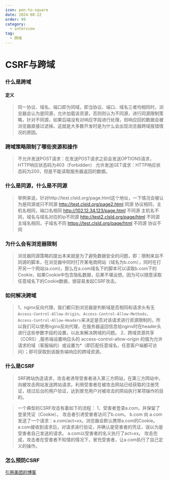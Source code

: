 ```yaml
---
icon: pen-to-square
date: 2024-08-22
order: 99
category:
  - interview
tag:
  - 跨域
---
```

# CSRF与跨域

### 什么是跨域

#### 定义
>同一协议、域名、端口即为同域，即当协议、端口、域名三者均相同时，浏览器会认为是同源，允许加载该资源，否则则认为不同源，进行同源限制策略，针对不同源，如果后端没有对响应字段进行处理，则响应回的数据会被浏览器直接过滤掉。这就是大多数开发时是为什么会出现浏览器跨域报错情况的原因。

### 跨域策略限制了哪些资源和操作
>不允许发送POST请求：在发送POST请求之前会发送OPTIONS请求，HTTP响应状态码为403（Forbidden）
>允许发送GET请求：HTTP响应状态码为200，但是不能读取服务器返回的数据。

### 什么是同源，什么是不同源
>举例来说，针对http://test.clsld.org/page.html这个地址，一下情况会被认为是同源或只不同源
>http://test.clsld.org/page2.html 同源 协议相同，主机名相同，端口名相同
>http://102.12.34.123/page.html 不同源 主机名不同，域名与域名对应的ip不同源
>http://test2.clsld.org/page/html 不同源 主域名相同，子域名不同
>https://test.clsld.org/page/html 不同源 协议不同

### 为什么会有浏览器限制
>浏览器同源策略的提出本来就是为了避免数据安全的问题，即：限制来自不同源的脚本，在浏览器中同时打开某电商网站（域名为b.com），同时在打开另一个网站(a.com)，那么在a.com域名下的脚本可以读取b.com下的Cookie，如果Cookie中包含隐私数据，后果不堪设想。因为可以随意读取任意域名下的Cookie数据，很容易发起CSRF攻击。

### 如何解决跨域
>1、nginx反向代理，我们都只到浏览器是判断域是否相同和请求头有无`Access-Control-Allow-Origin`、`Access-Control-Allow-Methods`、`Access-Control-Allow-Headers`来决定是否对该请求进行资源限制的，所以我们可以使用nginx反向代理，在服务器返回信息给nginx时在header头进行这些参数字段的设置，以此来解决跨域的问题。
>2、跨域资源共享（CORS）,服务端设置响应头的 access-control-allow-origin 的值为允许请求的域（客服端的）或设置为*（即匹配任意域名，任意客户端都可访问）；即可获取到该服务端响应的跨域资源。

### 什么是CSRF
>SRF跨站伪造请求，攻击者诱导受害者进入第三方网站，在第三方网站中，向被攻击网站发送跨站请求。利用受害者在被攻击网站已经获取的注册凭证，绕过后台的用户验证，达到冒充用户对被攻击的网站执行某项操作的目的。

>一个典型的CSRF攻击有着如下的流程：
>1、受害者登录a.com，并保留了登录凭证（Cookie）。
>攻击者引诱受害者访问了b.com。
>b.com 向 a.com 发送了一个请求：a.com/act=xx。浏览器会默认携带a.com的Cookie。
>a.com接收到请求后，对请求进行验证，并确认是受害者的凭证，误以为是受害者自己发送的请求。
>a.com以受害者的名义执行了act=xx。
>攻击完成，攻击者在受害者不知情的情况下，冒充受害者，让a.com执行了自己定义的操作。

### 怎么预防CSRF

[引用美团的博客](https://tech.meituan.com/2018/10/11/fe-security-csrf.html)
